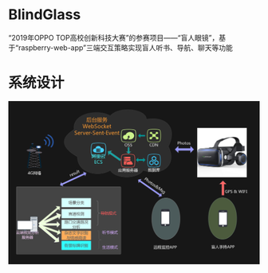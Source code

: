# BlindGlass
“2019年OPPO TOP高校创新科技大赛”的参赛项目——“盲人眼镜”，基于“raspberry-web-app”三端交互策略实现盲人听书、导航、聊天等功能

# 系统设计

![Aaron Swartz](/system-design.jpg)
